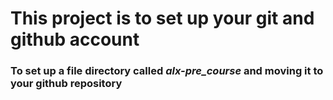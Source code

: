 # This project is to set up your git and github account
### To set up a file directory called *alx-pre_course* and moving it to your github  repository